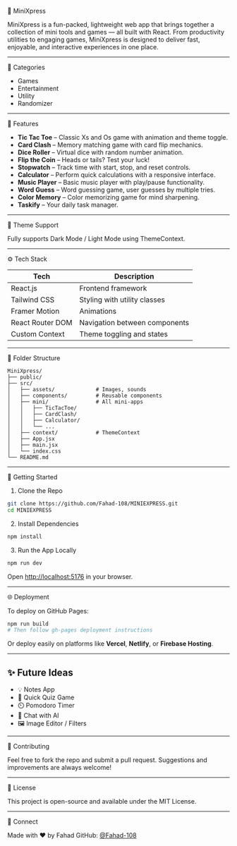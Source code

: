 

 🚀 MiniXpress

MiniXpress is a fun-packed, lightweight web app that brings together a collection of mini tools and games — all built with React. From productivity utilities to engaging games, MiniXpress is designed to deliver fast, enjoyable, and interactive experiences in one place.

---

 🌟 Categories

* Games
* Entertainment
* Utility
* Randomizer

---

 🌟 Features

* **Tic Tac Toe** – Classic Xs and Os game with animation and theme toggle.
* **Card Clash** – Memory matching game with card flip mechanics.
* **Dice Roller** – Virtual dice with random number animation.
* **Flip the Coin** – Heads or tails? Test your luck!
* **Stopwatch** – Track time with start, stop, and reset controls.
* **Calculator** – Perform quick calculations with a responsive interface.
* **Music Player** – Basic music player with play/pause functionality.
* **Word Guess** – Word guessing game, user guesses by multiple tries.
* **Color Memory** – Color memorizing game for mind sharpening.
* **Taskify** – Your daily task manager.

---

 🎨 Theme Support

Fully supports Dark Mode / Light Mode using ThemeContext.

---

 ⚙️ Tech Stack

| Tech             | Description                   |
| ---------------- | ----------------------------- |
| React.js         | Frontend framework            |
| Tailwind CSS     | Styling with utility classes  |
| Framer Motion    | Animations                    |
| React Router DOM | Navigation between components |
| Custom Context   | Theme toggling and states     |

---

 📁 Folder Structure

```
MiniXpress/
├── public/
├── src/
│   ├── assets/             # Images, sounds
│   ├── components/         # Reusable components
│   ├── mini/               # All mini-apps
│   │   ├── TicTacToe/
│   │   ├── CardClash/
│   │   ├── Calculator/
│   │   └── ...
│   ├── context/            # ThemeContext
│   ├── App.jsx
│   ├── main.jsx
│   └── index.css
└── README.md
```

---

 🚀 Getting Started

 1. Clone the Repo

```bash
git clone https://github.com/Fahad-108/MINIEXPRESS.git
cd MINIEXPRESS
```

 2. Install Dependencies

```bash
npm install
```

 3. Run the App Locally

```bash
npm run dev
```

Open [http://localhost:5176](http://localhost:5176) in your browser.

---

 🌐 Deployment

To deploy on GitHub Pages:

```bash
npm run build
# Then follow gh-pages deployment instructions
```

Or deploy easily on platforms like **Vercel**, **Netlify**, or **Firebase Hosting**.

---

## ✨ Future Ideas

* 💡 Notes App
* 🎯 Quick Quiz Game
* ⏲️ Pomodoro Timer
* 🤖 Chat with AI
* 🖼️ Image Editor / Filters

---

 🤝 Contributing

Feel free to fork the repo and submit a pull request.
Suggestions and improvements are always welcome!

---

 📄 License

This project is open-source and available under the MIT License.

---

 🔗 Connect

Made with ❤️ by Fahad
GitHub: [@Fahad-108](https://github.com/Fahad-108)


